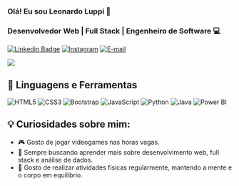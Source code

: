### Olá! Eu sou Leonardo Luppi 👋

### Desenvolvedor Web | Full Stack | Engenheiro de Software 💻

[![Linkedin Badge](https://img.shields.io/badge/-LinkedIn-blue?style=flat-square&logo=Linkedin&logoColor=white&link=https://www.linkedin.com/in/seu-perfil-linkedin)](www.linkedin.com/in/leonardo-luppi-vanni-valente) [![Instagram](https://img.shields.io/badge/-Instagram-E4405F?logo=instagram&logoColor=white)](https://www.instagram.com/leozinn_lp1) [![E-mail](https://img.shields.io/badge/-Email-D14836?logo=gmail&logoColor=white)](mailto:valente.leo@hotmail.com)


![](https://github-readme-stats.vercel.app/api?username=DevLuppi&show_icons=true&theme=radical)


## 🔧 Linguagens e Ferramentas
![HTML5](https://img.shields.io/badge/-HTML5-E34F26?logo=html5&logoColor=white) ![CSS3](https://img.shields.io/badge/-CSS3-1572B6?logo=css3&logoColor=white) ![Bootstrap](https://img.shields.io/badge/-Bootstrap-563D7C?logo=bootstrap&logoColor=white)
 ![JavaScript](https://img.shields.io/badge/-JavaScript-F7DF1E?logo=JavaScript&logoColor=black) ![Python](https://img.shields.io/badge/-Python-3776AB?logo=python&logoColor=white) ![Java](https://img.shields.io/badge/-Java-007396?logo=java&logoColor=white) ![Power BI](https://img.shields.io/badge/-Power%20BI-F2C811?logo=power-bi&logoColor=black)


## 💡 Curiosidades sobre mim:
- 🎮 Gosto de jogar videogames nas horas vagas.
- 📖 Sempre buscando aprender mais sobre desenvolvimento web, full stack e análise de dados.
- 💪 Gosto de realizar atividades físicas regularmente, mantendo a mente e o corpo em equilíbrio.


